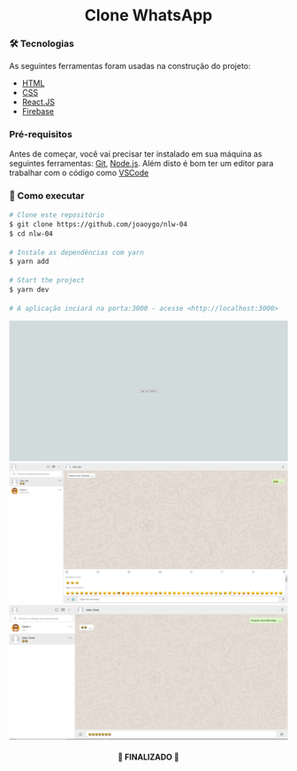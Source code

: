 <h1 align='center'>Clone WhatsApp </h1>


### 🛠 Tecnologias

As seguintes ferramentas foram usadas na construção do projeto:

- [HTML](https://developer.mozilla.org/pt-BR/docs/Web/HTML)
- [CSS](https://www.w3schools.com/css/)
- [React.JS](https://pt-br.reactjs.org/)
- [Firebase](https://firebase.google.com/?hl=pt-br)


### Pré-requisitos

Antes de começar, você vai precisar ter instalado em sua máquina as seguintes ferramentas:
[Git](https://git-scm.com), [Node.js](https://nodejs.org/en/). 
Além disto é bom ter um editor para trabalhar com o código como [VSCode](https://code.visualstudio.com/)

### 🎲 Como executar

```bash
# Clone este repositório
$ git clone https://github.com/joaoygo/nlw-04
$ cd nlw-04

# Instale as dependências com yarn
$ yarn add

# Start the project
$ yarn dev

# A aplicação inciará na porta:3000 - acesse <http://localhost:3000>
```
![Img-Login](https://github.com/joaoygo/Clone-WhatsApp/blob/main/public/mod1.png)
![Img-Usuario-1](https://github.com/joaoygo/Clone-WhatsApp/blob/main/public/mod2.png)
![Img-Usuario-2](https://github.com/joaoygo/Clone-WhatsApp/blob/main/public/mod3.png)




<h4 align="center"> 
	🚀 FINALIZADO 🚀
</h4>